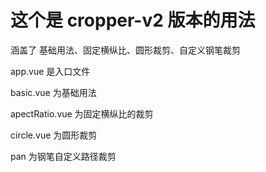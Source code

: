 # 这个是 cropper-v2 版本的用法

涵盖了 基础用法、固定横纵比、圆形裁剪、自定义钢笔裁剪

app.vue 是入口文件

basic.vue 为基础用法

apectRatio.vue 为固定横纵比的裁剪

circle.vue 为圆形裁剪

pan 为钢笔自定义路径裁剪
